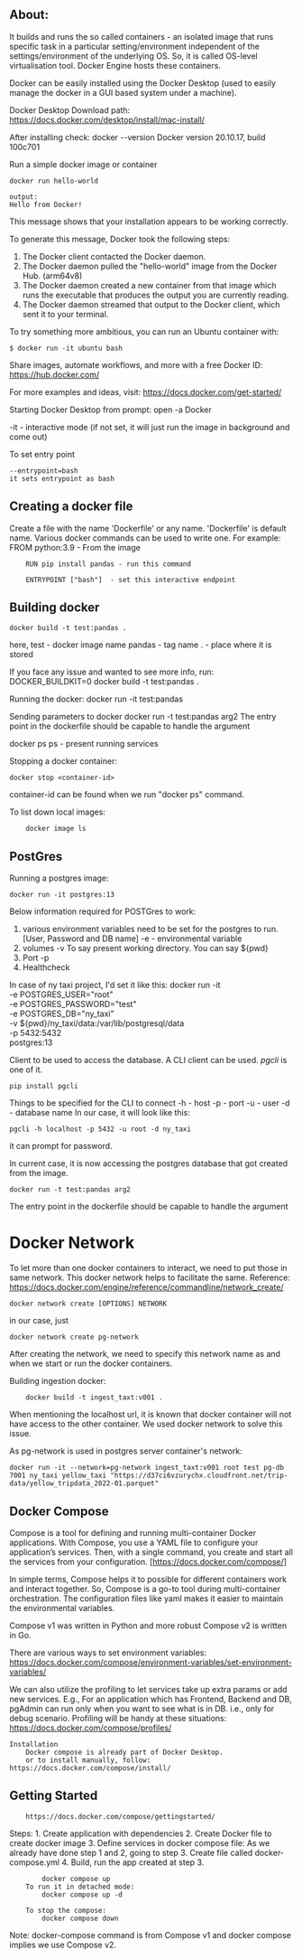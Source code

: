 About:
-
It builds and runs the so called containers - an isolated image that runs specific task in a particular setting/environment independent of the settings/environment of the underlying OS. So, it is called OS-level virtualisation tool. Docker Engine hosts these containers.

Docker can be easily installed using the Docker Desktop (used to easily manage the docker in a GUI based system under a machine). 

Docker Desktop Download path: https://docs.docker.com/desktop/install/mac-install/

After installing check:
    docker --version
		Docker version 20.10.17, build 100c701
		
Run a simple docker image or container

	docker run hello-world

	output:
	Hello from Docker!
This message shows that your installation appears to be working correctly.

To generate this message, Docker took the following steps:
 1. The Docker client contacted the Docker daemon.
 2. The Docker daemon pulled the "hello-world" image from the Docker Hub.
    (arm64v8)
 3. The Docker daemon created a new container from that image which runs the
    executable that produces the output you are currently reading.
 4. The Docker daemon streamed that output to the Docker client, which sent it
    to your terminal.

To try something more ambitious, you can run an Ubuntu container with:
	
	$ docker run -it ubuntu bash

Share images, automate workflows, and more with a free Docker ID:
 https://hub.docker.com/

For more examples and ideas, visit:
 https://docs.docker.com/get-started/


Starting Docker Desktop from prompt:
	open -a Docker

 -it - interactive mode (if not set, it will just run the image in background and come out)

To set entry point

    --entrypoint=bash
    it sets entrypoint as bash


Creating a docker file
-
Create a file with the name 'Dockerfile' or any name. 'Dockerfile' is default name.
Various docker commands can be used to write one. For example:
    	FROM python:3.9 - From the image 

        RUN pip install pandas - run this command

        ENTRYPOINT ["bash"]  - set this interactive endpoint
Building docker
-
    docker build -t test:pandas .
here,
  test - docker image name
  pandas - tag name
  . - place where it is stored

If you face any issue and wanted to see more info, run:
	DOCKER_BUILDKIT=0 docker build -t test:pandas .
    
Running the docker:
	docker run -it test:pandas

Sending parameters to docker
    docker run -t test:pandas arg2
The entry point in the dockerfile should be capable to handle the argument

docker ps 
    ps - present running services


Stopping a docker container:

    docker stop <container-id>

container-id can be found when we run "docker ps" command.

To list down local images:

        docker image ls

PostGres
-- 

Running a postgres image:

    docker run -it postgres:13

Below information required for POSTGres to work:
1. various environment variables need to be set for the postgres to run. [User, Password and DB name]
    -e - environmental variable
2. volumes -v 
    To say present working directory. You can say ${pwd}
3. Port  -p
4. Healthcheck


In case of ny taxi project, I'd set it like this:
    docker run -it \
    -e POSTGRES_USER="root" \
    -e POSTGRES_PASSWORD="test" \
    -e POSTGRES_DB="ny_taxi" \
    -v ${pwd}/ny_taxi/data:/var/lib/postgresql/data \
    -p 5432:5432 \
    postgres:13

Client to be used to access the database. A CLI client can be used. *pgcli* is one of it.
    
    pip install pgcli

Things to be specified for the CLI to connect
    -h - host
    -p - port
    -u - user
    -d - database name
In our case, it will look like this:
    
    pgcli -h localhost -p 5432 -u root -d ny_taxi

it can prompt for password.

In current case, it is now accessing the postgres database that got created from the image.




	docker run -t test:pandas arg2
The entry point in the dockerfile should be capable to handle the argument


Docker Network
====
 
 To let more than one docker containers to interact, we need to put those in same network. This docker network helps to facilitate the same. Reference: https://docs.docker.com/engine/reference/commandline/network_create/

    docker network create [OPTIONS] NETWORK

in our case, just

    docker network create pg-network

After creating the network, we need to specify this network name as and when we start or run the docker containers. 

Building ingestion docker:

        docker build -t ingest_taxt:v001 .


When mentioning the localhost url, it is known that docker container will not have access to the other container. We used docker network to solve this issue.

As pg-network is used in postgres server container's network:

    docker run -it --network=pg-network ingest_taxt:v001 root test pg-db 7001 ny_taxi yellow_taxi "https://d37ci6vzurychx.cloudfront.net/trip-data/yellow_tripdata_2022-01.parquet"

Docker Compose
-----
Compose is a tool for defining and running multi-container Docker applications. With Compose, you use a YAML file to configure your application’s services. Then, with a single command, you create and start all the services from your configuration. [https://docs.docker.com/compose/]

In simple terms, Compose helps it to possible for different containers work and interact together. So, Compose is a go-to tool during multi-container orchestration. The configuration files like yaml makes it easier to maintain the environmental variables.

Compose v1 was written in Python and more robust Compose v2 is written in Go. 

There are various ways to set environment variables: https://docs.docker.com/compose/environment-variables/set-environment-variables/

We can also utilize the profiling to let services take up extra params or add new services. E.g., For an application which has Frontend, Backend and DB, pgAdmin can run only when you want to see what is in DB. i.e., only for debug scenario. Profiling will be handy at these situations: https://docs.docker.com/compose/profiles/

    Installation
        Docker compose is already part of Docker Desktop. 
        or to install manually, follow: https://docs.docker.com/compose/install/

Getting Started
--
        https://docs.docker.com/compose/gettingstarted/
Steps:
    1. Create application with dependencies
    2. Create Docker file to create docker image
    3. Define services in docker compose file:
        As we already have done step 1 and 2, going to step 3. Create file called docker-compose.yml
    4. Build, run the app created at step 3.
        
            docker compose up
        To run it in detached mode:
            docker compose up -d

        To stop the compose:
            docker compose down

Note: docker-compose command is from Compose v1 and docker compose implies we use Compose v2.
        
